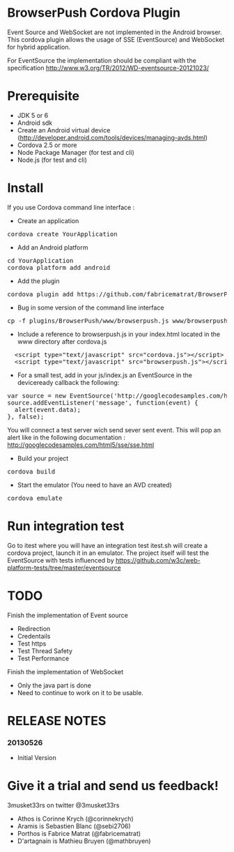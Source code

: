 BrowserPush Cordova Plugin
========================

Event Source and WebSocket are not implemented in the Android browser.
This cordova plugin allows the usage of SSE (EventSource) and WebSocket for hybrid application.

For EventSource the implementation should be compliant with the specification
http://www.w3.org/TR/2012/WD-eventsource-20121023/

Prerequisite
===========

- JDK 5 or 6
- Android sdk
- Create an Android virtual device (http://developer.android.com/tools/devices/managing-avds.html)
- Cordova 2.5 or more
- Node Package Manager (for test and cli)
- Node.js (for test and cli)


Install
===========

If you use Cordova command line interface :

- Create an application

<pre>
cordova create YourApplication
</pre>
- Add an Android platform


<pre>
cd YourApplication
cordova platform add android
</pre>

- Add the plugin

<pre>
cordova plugin add https://github.com/fabricematrat/BrowserPush.git
</pre>

- Bug in some version of the command line interface

<pre>
cp -f plugins/BrowserPush/www/browserpush.js www/browserpush.js
</pre>

- Include a reference to browserpush.js in your index.html located in the www directory after cordova.js

<pre>
  &lt;script type=&quot;text/javascript&quot; src=&quot;cordova.js&quot;&gt;&lt;/script&gt;
  &lt;script type=&quot;text/javascript&quot; src=&quot;browserpush.js&quot;&gt;&lt;/script&gt;
</pre>

- For a small test, add in your js/index.js an EventSource in the deviceready callback the following: 

<pre>
var source = new EventSource('http://googlecodesamples.com/html5/sse/sse.php');
source.addEventListener('message', function(event) {
  alert(event.data);
}, false);
</pre>

You will connect a test server wich send sever sent event.
This will pop an alert like in the following documentation :
http://googlecodesamples.com/html5/sse/sse.html
  
- Build your project

<pre>
cordova build
</pre>
- Start the emulator (You need to have an AVD created)

<pre>
cordova emulate
</pre>

Run integration test
====================

Go to itest where you will have an integration test
itest.sh will create a cordova project, launch it in an emulator. The project itself will test the EventSource with tests influenced by 
https://github.com/w3c/web-platform-tests/tree/master/eventsource

TODO
===========

Finish the implementation of Event source
- Redirection
- Credentails
- Test https
- Test Thread Safety
- Test Performance

Finish the implementation of WebSocket
- Only the java part is done
- Need to continue to work on it to be usable.

RELEASE NOTES
================

### 20130526 ###
* Initial Version

Give it a trial and send us feedback!
====================================

3musket33rs on twitter @3musket33rs
- Athos is Corinne Krych (@corinnekrych)
- Aramis is Sebastien Blanc (@sebi2706)
- Porthos is Fabrice Matrat (@fabricematrat)
- D'artagnain is Mathieu Bruyen (@mathbruyen)
